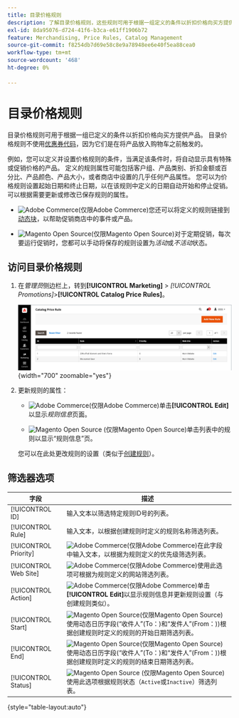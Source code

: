 ```yaml
---
title: 目录价格规则
description: 了解目录价格规则，这些规则可用于根据一组定义的条件以折扣价格向买方提供产品。
exl-id: 8da95076-d724-41f6-b3ca-e61ff1906b72
feature: Merchandising, Price Rules, Catalog Management
source-git-commit: f8254db7d69e58c8e9a78948ee6e40f5ea88cea0
workflow-type: tm+mt
source-wordcount: '468'
ht-degree: 0%

---
```


# 目录价格规则

目录价格规则可用于根据一组已定义的条件以折扣价格向买方提供产品。 目录价格规则不使用[优惠券代码](price-rules-cart-coupon.md)，因为它们是在将产品放入购物车之前触发的。

例如，您可以定义并设置价格规则的条件，当满足该条件时，将自动显示具有特殊或促销价格的产品。 定义的规则属性可能包括客户组、产品类别、折扣金额或百分比、产品颜色、产品大小，或者商店中设置的几乎任何产品属性。 您可以为价格规则设置起始日期和终止日期，以在该规则中定义的日期自动开始和停止促销。 可以根据需要更新或修改已保存规则的属性。

- ![Adobe Commerce](../assets/adobe-logo.svg)(仅限Adobe Commerce)您还可以将定义的规则链接到[动态块](../content-design/dynamic-blocks.md)，以帮助促销商店中的事件或产品。

- ![Magento Open Source](../assets/open-source.svg)(仅限Magento Open Source)对于定期促销，每次要运行促销时，您都可以手动将保存的规则设置为&#x200B;_活动_&#x200B;或&#x200B;_不活动_&#x200B;状态。

## 访问目录价格规则

1. 在&#x200B;_管理员_&#x200B;侧边栏上，转到&#x200B;**[!UICONTROL Marketing]** > _[!UICONTROL Promotions]_>**[!UICONTROL Catalog Price Rules]**。

   ![目录价格规则](./assets/price-rule-catalog.png){width="700" zoomable="yes"}

1. 更新规则的属性：

   - ![Adobe Commerce](../assets/adobe-logo.svg)(仅限Adobe Commerce)单击&#x200B;**[!UICONTROL Edit]**&#x200B;以显示&#x200B;_规则信息_&#x200B;页面。

   - ![Magento Open Source](../assets/open-source.svg) (仅限Magento Open Source)单击列表中的规则以显示“规则信息”页。

   您可以在此处更改规则的设置（类似于[创建规则](price-rules-catalog-create.md)）。

## 筛选器选项

| 字段 | 描述 |
|--- |--- |
| [!UICONTROL ID] | 输入文本以筛选特定规则ID号的列表。 |
| [!UICONTROL Rule] | 输入文本，以根据创建规则时定义的规则名称筛选列表。 |
| [!UICONTROL Priority] | ![Adobe Commerce](../assets/adobe-logo.svg)(仅限Adobe Commerce)在此字段中输入文本，以根据为规则定义的优先级筛选列表。 |
| [!UICONTROL Web Site] | ![Adobe Commerce](../assets/adobe-logo.svg)(仅限Adobe Commerce)使用此选项可根据为规则定义的网站筛选列表。 |
| [!UICONTROL Action] | ![Adobe Commerce](../assets/adobe-logo.svg)(仅限Adobe Commerce)单击&#x200B;**[!UICONTROL Edit]**&#x200B;以显示规则信息并更新规则设置（与创建规则类似）。 |
| [!UICONTROL Start] | ![Magento Open Source](../assets/open-source.svg)(仅限Magento Open Source)使用动态日历字段(“收件人”(To：)和“发件人”(From：))根据创建规则时定义的规则的开始日期筛选列表。 |
| [!UICONTROL End] | ![Magento Open Source](../assets/open-source.svg)(仅限Magento Open Source)使用动态日历字段(“收件人”(To：)和“发件人”(From：))根据创建规则时定义的规则的结束日期筛选列表。 |
| [!UICONTROL Status] | ![Magento Open Source](../assets/open-source.svg) (仅限Magento Open Source)使用此选项根据规则状态（`Active`或`Inactive`）筛选列表。 |

{style="table-layout:auto"}
